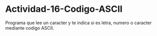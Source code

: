 # Actividad-16-Codigo-ASCII
Programa que lee un caracter y te indica si es letra, numero o caracter mediante codigo ASCII.
